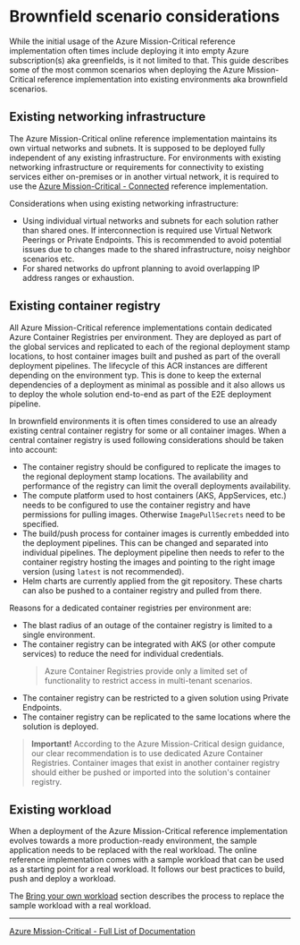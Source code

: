 # Brownfield scenario considerations

While the initial usage of the Azure Mission-Critical reference implementation often times include deploying it into empty Azure subscription(s) aka greenfields, is it not limited to that. This guide describes some of the most common scenarios when deploying the Azure Mission-Critical reference implementation into existing environments aka brownfield scenarios.

## Existing networking infrastructure

The Azure Mission-Critical online reference implementation maintains its own virtual networks and subnets. It is supposed to be deployed fully independent of any existing infrastructure. For environments with existing networking infrastructure or requirements for connectivity to existing services either on-premises or in another virtual network, it is required to use the [Azure Mission-Critical - Connected](https://github.com/Azure/Mission-Critical-Connected/) reference implementation.

Considerations when using existing networking infrastructure:

- Using individual virtual networks and subnets for each solution rather than shared ones. If interconnection is required use Virtual Network Peerings or Private Endpoints. This is recommended to avoid potential issues due to changes made to the shared infrastructure, noisy neighbor scenarios etc.
- For shared networks do upfront planning to avoid overlapping IP address ranges or exhaustion.

## Existing container registry

All Azure Mission-Critical reference implementations contain dedicated Azure Container Registries per environment. They are deployed as part of the global services and replicated to each of the regional deployment stamp locations, to host container images built and pushed as part of the overall deployment pipelines. The lifecycle of this ACR instances are different depending on the environment typ. This is done to keep the external dependencies of a deployment as minimal as possible and it also allows us to deploy the whole solution end-to-end as part of the E2E deployment pipeline.

In brownfield environments it is often times considered to use an already existing central container registry for some or all container images. When a central container registry is used following considerations should be taken into account:

- The container registry should be configured to replicate the images to the regional deployment stamp locations. The availability and performance of the registry can limit the overall deployments availability.
- The compute platform used to host containers (AKS, AppServices, etc.) needs to be configured to use the container registry and have permissions for pulling images. Otherwise `ImagePullSecrets` need to be specified.
- The build/push process for container images is currently embedded into the deployment pipelines. This can be changed and separated into individual pipelines. The deployment pipeline then needs to refer to the container registry hosting the images and pointing to the right image version (using `latest` is not recommended).
- Helm charts are currently applied from the git repository. These charts can also be pushed to a container registry and pulled from there.

Reasons for a dedicated container registries per environment are:

- The blast radius of an outage of the container registry is limited to a single environment.
- The container registry can be integrated with AKS (or other compute services) to reduce the need for individual credentials.
  > Azure Container Registries provide only a limited set of functionality to restrict access in multi-tenant scenarios.
- The container registry can be restricted to a given solution using Private Endpoints.
- The container registry can be replicated to the same locations where the solution is deployed.

> **Important!** According to the Azure Mission-Critical design guidance, our clear recommendation is to use dedicated Azure Container Registries. Container images that exist in another container registry should either be pushed or imported into the solution's container registry.

## Existing workload

When a deployment of the Azure Mission-Critical reference implementation evolves towards a more production-ready environment, the sample application needs to be replaced with the real workload. The online reference implementation comes with a sample workload that can be used as a starting point for a real workload. It follows our best practices to build, push and deploy a workload.

The [Bring your own workload](./Bring-your-own-workload.md) section describes the process to replace the sample workload with a real workload.

---

[Azure Mission-Critical - Full List of Documentation](/docs/README.md)
